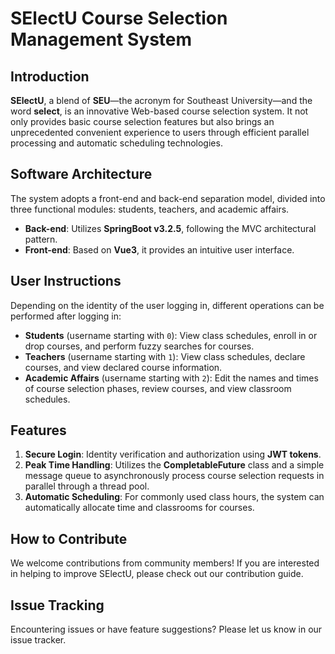 # SElectU Course Selection Management System

## Introduction

**SElectU**, a blend of **SEU**—the acronym for Southeast University—and the word **select**, is an innovative Web-based course selection system. It not only provides basic course selection features but also brings an unprecedented convenient experience to users through efficient parallel processing and automatic scheduling technologies.

## Software Architecture

The system adopts a front-end and back-end separation model, divided into three functional modules: students, teachers, and academic affairs.

- **Back-end**: Utilizes **SpringBoot v3.2.5**, following the MVC architectural pattern.
- **Front-end**: Based on **Vue3**, it provides an intuitive user interface.

## User Instructions

Depending on the identity of the user logging in, different operations can be performed after logging in:

- **Students** (username starting with `0`): View class schedules, enroll in or drop courses, and perform fuzzy searches for courses.
- **Teachers** (username starting with `1`): View class schedules, declare courses, and view declared course information.
- **Academic Affairs** (username starting with `2`): Edit the names and times of course selection phases, review courses, and view classroom schedules.

## Features

1. **Secure Login**: Identity verification and authorization using **JWT tokens**.
2. **Peak Time Handling**: Utilizes the **CompletableFuture** class and a simple message queue to asynchronously process course selection requests in parallel through a thread pool.
3. **Automatic Scheduling**: For commonly used class hours, the system can automatically allocate time and classrooms for courses.

## How to Contribute

We welcome contributions from community members! If you are interested in helping to improve SElectU, please check out our contribution guide.

## Issue Tracking

Encountering issues or have feature suggestions? Please let us know in our issue tracker.